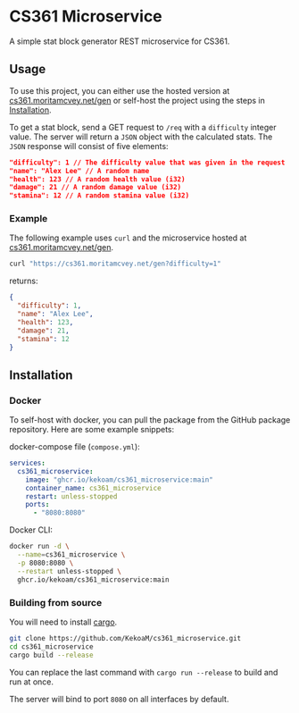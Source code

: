 # CS361 Microservice

A simple stat block generator REST microservice for CS361.

## Usage

To use this project, you can either use the hosted version at [cs361.moritamcvey.net/gen](https://cs361.moritamcvey.net) or self-host the project using the steps in [Installation](#installation).

To get a stat block, send a GET request to `/req` with a `difficulty` integer value.
The server will return a `JSON` object with the calculated stats.
The `JSON` response will consist of five elements:

```json
"difficulty": 1 // The difficulty value that was given in the request
"name": "Alex Lee" // A random name
"health": 123 // A random health value (i32)
"damage": 21 // A random damage value (i32)
"stamina": 12 // A random stamina value (i32)
```

### Example

The following example uses `curl` and the microservice hosted at [cs361.moritamcvey.net/gen](https://cs361.moritamcvey.net/gen).

```sh
curl "https://cs361.moritamcvey.net/gen?difficulty=1"
```

returns:

```json
{
  "difficulty": 1,
  "name": "Alex Lee",
  "health": 123,
  "damage": 21,
  "stamina": 12
}
```

## Installation

### Docker

To self-host with docker, you can pull the package from the GitHub package repository. Here are some example snippets:

docker-compose file (`compose.yml`):

```yaml
services:
  cs361_microservice:
    image: "ghcr.io/kekoam/cs361_microservice:main"
    container_name: cs361_microservice
    restart: unless-stopped
    ports:
      - "8080:8080"
```

Docker CLI:

```sh
docker run -d \
  --name=cs361_microservice \
  -p 8080:8080 \
  --restart unless-stopped \
  ghcr.io/kekoam/cs361_microservice:main
```

### Building from source

You will need to install [cargo](https://rustup.rs/).

```sh
git clone https://github.com/KekoaM/cs361_microservice.git
cd cs361_microservice
cargo build --release
```

You can replace the last command with `cargo run --release` to build and run at once.

The server will bind to port `8080` on all interfaces by default.
